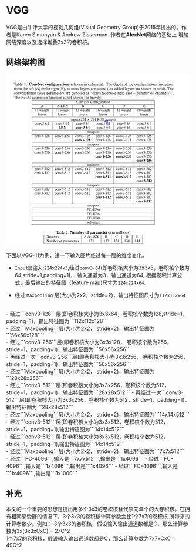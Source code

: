 # VGG 
VGG是由牛津大学的视觉几何组(Visual Geometry Group)于2015年提出的。作者是Karen Simonyan & Andrew Zisserman. 作者在**AlexNet**网络的基础上
增加网络深度以及选择堆叠3x3的卷积核。 

## 网络架构图 
![img.png](img.png) </br>

下面以VGG-11为例，讲一下输入图片经过每一层的维度变化。 
- ```Input层```输入:```224x224x3```,经过```conv3-64```(即卷积核大小为3x3x3，卷积核个数为64,stride=1,padding=1)， 输入通道为3，输出通道为64, 根据卷积计算公式，最后输出的特征图（feature map)尺寸为```224x224x64```. 

- 经过 ```Maxpooling``` 层(大小为2x2，stride=2)，输出特征图尺寸为```112x112x64```  
</br>
- 经过```conv3-128```层(即卷积核大小为3x3x64，卷积核个数为128,stride=1, padding=1)，输出特征图为```112x112x128``` 
</br> 
- 经过```Maxpooling```层(大小为2x2， stride=2)，输出特征图为```56x56x128```'
</br>  
- 经过```conv3-256```层(即卷积核大小为3x3x128， 卷积核个数为256，stride=1，padding=1)，输出特征图为```56x56x256```
</br>
- 再经过一次```conv3-256```层(即卷积核大小为3x3x256， 卷积核个数为256，stride=1，padding=1)，输出特征图为```56x56x256```  
</br> 
- 经过```Maxpooling```层(大小为2x2， stride=2)，输出特征图为```28x28x256``` 
</br> 
- 经过```conv3-512```层(即卷积核大小为3x3x256，卷积核个数为512，stride=1，padding=1)，输出特征图为```28x28x512```
- 再经过一次```conv3-512```层(即卷积核大小为3x3x256，卷积核个数为512，stride=1，padding=1)，输出特征图为```28x28x512```
</br> 
- 经过```Maxpooling```层(大小为2x2， stride=2)，输出特征图为```14x14x512``` 
</br> 
- 经过```conv3-512```层(即卷积核大小为3x3x512，卷积核个数为512，stride=1，padding=1),输出特征图为```14x14x512``` 
</br> 
- 经过```conv3-512```层(即卷积核大小为3x3x512，卷积核个数为512，stride=1，padding=1),输出特征图为```14x14x512``` 
</br> 
- 经过```Maxpooling```层(大小为2x2， stride=2)，输出特征图为```7x7x512```  
</br> 
- 经过```FC-4096```,输入是```7x7x512```,输出是```1x4096```
- 经过```FC-4096```,输入是```1x4096```,输出是```1x4096``` 
- 经过```FC-4096```,输入是```1x4096```,输出是```1x1000```  

## 补充 
本文的一个重要的思想是提出用多个3x3的卷积核替代原先单个的大卷积核。在拥有相同感受野的情况下，3个3x3的卷积核计算参数会比1个7x7的卷积核
所带来的计算参数少。例如：
3个3x3的卷积核，假设输入输出通道数都是C，那么计算参数为3x(3x3xCxC) = 27C^2 </br> 
1个7x7的卷积核，假设输入输出通道数都是C，那么计算参数为7x7xCxC = 49C^2 
